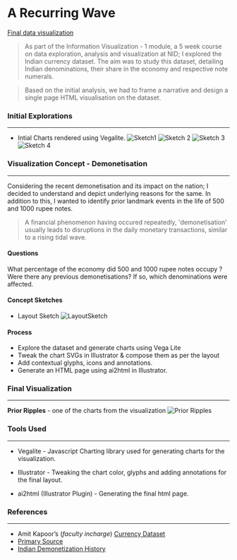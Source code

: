 # A Recurring Wave

[Final data visualization](https://illusionink.github.io/notes_dataviz/)

 > As part of the Information Visualization - 1 module, a 5 week course on data exploration, analysis and visualization at NID; I explored the Indian currency dataset. The aim was to study this dataset, detailing Indian denominations, their share in the economy and respective note numerals. 
 
 > Based on the initial analysis, we had to frame a narrative and design a single page HTML visualisation on the dataset.
 
 
### Initial Explorations
---
 - Intial Charts rendered using Vegalite.
 ![Sketch1](https://github.com/IllusionInk/notes_dataviz/blob/master/assets/charts/denom_event-01.jpg)
 ![Sketch 2](https://github.com/IllusionInk/notes_dataviz/blob/master/assets/charts/denom_history-01.jpg)
 ![Sketch 3](https://github.com/IllusionInk/notes_dataviz/blob/master/assets/charts/dotmap_money.jpg)
 ![Sketch 4](https://github.com/IllusionInk/notes_dataviz/blob/master/assets/charts/note-share.jpg)

### Visualization Concept  - Demonetisation
---
Considering the recent demonetisation and its impact on the nation; I decided to understand and depict underlying reasons for the same. In addition to this, I wanted to identify prior landmark events in the life of 500 and 1000 rupee notes.

>A financial phenomenon having occured repeatedly, 'demonetisation' usually leads to disruptions in the daily monetary transactions, similar  to a rising tidal wave. 

#### Questions
What percentage of the economy did 500 and 1000 rupee notes occupy ?
Were there any previous demonetisations?  If so, which denominations were affected.

#### Concept Sketches
 - Layout Sketch 
  ![LayoutSketch](https://github.com/IllusionInk/notes_dataviz/blob/master/assets/charts/initial_sketches-03.jpg)

#### Process
 - Explore the dataset and generate charts using Vega Lite 
 - Tweak the chart SVGs in Illustrator & compose them as per the layout
 - Add contextual glyphs, icons and annotations.
 - Generate an HTML page using ai2html in Illustrator.

### Final Visualization
---
**Prior Ripples** -  one of the charts from the visualization
![Prior Ripples](https://github.com/IllusionInk/notes_dataviz/blob/master/assets/charts/prior%20ripples-04.jpg)


### Tools Used
-----

 - Vegalite - Javascript Charting library used for generating charts for the visualization.

- Illustrator - Tweaking the chart color, glyphs and adding annotations for the final layout.

- ai2html (Illustrator Plugin) - Generating the final html page.

### References
-----
 - Amit Kapoor’s (*faculty incharge*) [Currency Dataset](https://github.com/amitkaps/visdown/blob/master/data/notes.csv) 
 - [ Primary Source](https://www.rbi.org.in/scripts/PublicationsView.aspx?id=17293)
 - [Indian Demonetization History](https://mostlyeconomics.wordpress.com/2016/11/11/digging-through-india-demonetization-history-12-jan-1946-saturday-and-16-jan-1978-monday/) 

